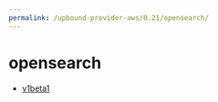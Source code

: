 ```yaml
---
permalink: /upbound-provider-aws/0.21/opensearch/
---
```


# opensearch



* [v1beta1](v1beta1/index.md)